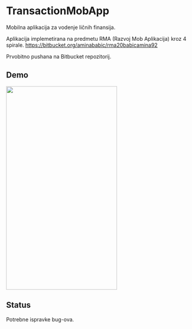 # TransactionMobApp

Mobilna aplikacija za vodenje ličnih finansija.

Aplikacija implemetirana na predmetu RMA (Razvoj Mob Aplikacija) kroz 4 spirale. 
https://bitbucket.org/aminababic/rma20babicamina92

Prvobitno pushana na Bitbucket repozitorij.

## Demo

<img src= /AppPhoto/rma.gif width="300" height="550" />


## Status

Potrebne ispravke bug-ova.
